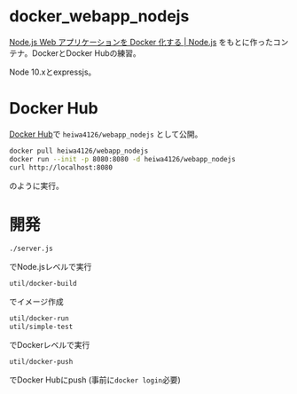 # docker_webapp_nodejs

[Node.js Web アプリケーションを Docker 化する | Node.js](https://nodejs.org/ja/docs/guides/nodejs-docker-webapp/)
をもとに作ったコンテナ。DockerとDocker Hubの練習。

Node 10.xとexpressjs。

# Docker Hub

[Docker Hub](https://cloud.docker.com/repository/docker/heiwa4126/webapp_nodejs)で
`heiwa4126/webapp_nodejs`
として公開。


``` bash
docker pull heiwa4126/webapp_nodejs
docker run --init -p 8080:8080 -d heiwa4126/webapp_nodejs
curl http://localhost:8080
```
のように実行。

# 開発

``` bash
./server.js
```
でNode.jsレベルで実行

``` bash
util/docker-build
```
でイメージ作成

``` bash
util/docker-run
util/simple-test
```
でDockerレベルで実行

``` bash
util/docker-push
```
でDocker Hubにpush (事前に`docker login`必要)

